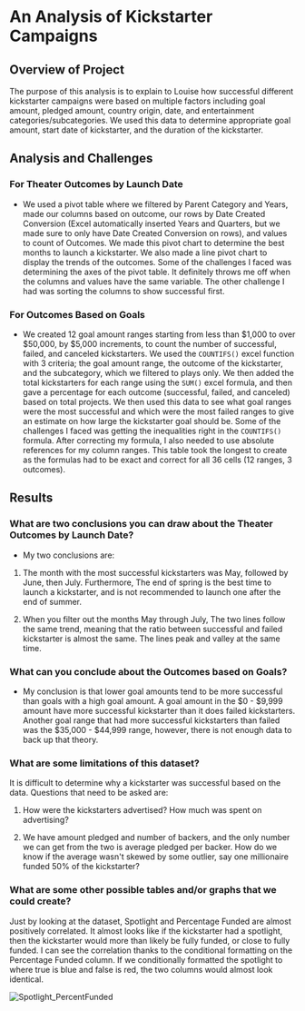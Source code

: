 # An Analysis of Kickstarter Campaigns

## Overview of Project

The purpose of this analysis is to explain to Louise how successful different kickstarter campaigns were based on multiple factors including goal amount, pledged amount, country origin, date, and entertainment categories/subcategories. We used this data to determine appropriate goal amount, start date of kickstarter, and the duration of the kickstarter.

## Analysis and Challenges

### For Theater Outcomes by Launch Date

- We used a pivot table where we filtered by Parent Category and Years, made our columns based on outcome, our rows by Date Created Conversion (Excel automatically inserted Years and Quarters, but we made sure to only have Date Created Conversion on rows), and values to count of Outcomes. We made this pivot chart to determine the best months to launch a kickstarter. We also made a line pivot chart to display the trends of the outcomes. Some of the challenges I faced was determining the axes of the pivot table. It definitely throws me off when the columns and values have the same variable. The other challenge I had was sorting the columns to show successful first.

### For Outcomes Based on Goals

- We created 12 goal amount ranges starting from less than $1,000 to over $50,000, by $5,000 increments, to count the number of successful, failed, and canceled kickstarters. We used the `COUNTIFS()` excel function with 3 criteria; the goal amount range, the outcome of the kickstarter, and the subcategory, which we filtered to plays only. We then added the total kickstarters for each range using the `SUM()` excel formula, and then gave a percentage for each outcome (successful, failed, and canceled) based on total projects. We then used this data to see what goal ranges were the most successful and which were the most failed ranges to give an estimate on how large the kickstarter goal should be. Some of the challenges I faced was getting the inequalities right in the `COUNTIFS()` formula. After correcting my formula, I also needed to use absolute	 references for my column ranges. This table took the longest to create as the formulas had to be exact and correct for all 36 cells (12 ranges, 3 outcomes). 

## Results

### What are two conclusions you can draw about the Theater Outcomes by Launch Date?

- My two conclusions are:

1) The month with the most successful kickstarters was May, followed by June, then July. Furthermore, The end of spring is the best time to launch a kickstarter, and is not recommended to launch one after the end of summer.

2) When you filter out the months May through July, The two lines follow the same trend, meaning that the ratio between successful and failed kickstarter is almost the same. The lines peak and valley at the same time.

### What can you conclude about the Outcomes based on Goals?

- My conclusion is that lower goal amounts tend to be more successful than goals with a high goal amount. A goal amount in the $0 - $9,999 amount have more successful kickstarter than it does failed kickstarters. Another goal range that had more successful kickstarters than failed was the $35,000 - $44,999 range, however, there is not enough data to back up that theory. 

### What are some limitations of this dataset?

It is difficult to determine why a kickstarter was successful based on the data. Questions that need to be asked are:

1) How were the kickstarters advertised? How much was spent on advertising?

2) We have amount pledged and number of backers, and the only number we can get from the two is average pledged per backer. How do we know if the average wasn't skewed by some outlier, say one millionaire funded 50% of the kickstarter?

### What are some other possible tables and/or graphs that we could create?

Just by looking at the dataset, Spotlight and Percentage Funded are almost positively correlated. It almost looks like if the kickstarter had a spotlight, then the kickstarter would more than likely be fully funded, or close to fully funded. I can see the correlation thanks to the conditional formatting on the Percentage Funded column. If we conditionally formatted the spotlight to where true is blue and false is red, the two columns would almost look identical.

![Spotlight_PercentFunded](joseperez/Desktop/msu/github/challenges/challenge1/Spotlight_PercentFunded)